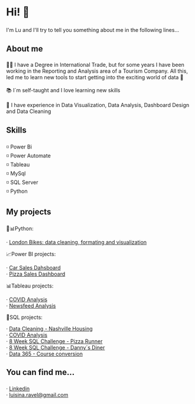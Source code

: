 <h1 align="left">Hi! 👋</h1>

###

<p align="left">I'm Lu and I'll try to tell you something about me in the following lines...</p>

###

<h2 align="left">About me</h2>

###

<p align="left">🙋‍♀️ I have a Degree in International Trade, but for some years I have been working in the Reporting and Analysis area of a Tourism Company. All this, led me to learn new tools to start getting into the exciting world of data 🙌<br><br>📚 I´m self-taught and I love learning new skills<br><br>🎯 I have experience in Data Visualization, Data Analysis, Dashboard Design and Data Cleaning</p>

###

<h2 align="left">Skills</h2>

###

<p align="left">◽ Power Bi<br>◽ Power Automate<br>◽ Tableau<br>◽ MySql<br>◽ SQL Server<br>◽ Python</p>

###

<h2 align="left">My projects</h2>

###

<p align="left"> 🔧📊Python:</p>

· [London Bikes: data cleaning, formating and visualization](https://github.com/lravelb/London-Bike-Sharing/tree/main)

<p align="left"> 📈Power BI projects:</p>

· [Car Sales Dahsboard](https://app.powerbi.com/view?r=eyJrIjoiYzQ2MDQwZjEtMmM4MC00ZDE5LWJkMmItNTRhY2I1MDkwNjVjIiwidCI6ImRmODY3OWNkLWE4MGUtNDVkOC05OWFjLWM4M2VkN2ZmOTVhMCJ9)</br>
· [Pizza Sales Dashboard](https://app.powerbi.com/view?r=eyJrIjoiMjM1NWIyY2QtNDNjMi00ODY5LTkwNDctMDUyOWI4MzA3ZDlmIiwidCI6ImRmODY3OWNkLWE4MGUtNDVkOC05OWFjLWM4M2VkN2ZmOTVhMCJ9)

<p align="left"> 📊Tableau projects:</p>

· [COVID Analysis](https://public.tableau.com/app/profile/luisina.ravel/viz/Covid_17137345807210/Dashboard1)</br>
· [Newsfeed Analysis](https://public.tableau.com/app/profile/luisina.ravel/viz/newsfeed_analysis_17001561759600/Dashboard1)
  
<p align="left"> 🔧SQL projects:</p>

· [Data Cleaning - Nashville Housing](https://github.com/lravelb/Data-Cleaning-SQL---Nashville-Housing)</br>
· [COVID Analysis](https://github.com/lravelb/Covid)</br>
· [8 Week SQL Challenge - Pizza Runner](https://github.com/lravelb/8-Week-SQL-Challenge-Pizza-Runner)</br>
· [8 Week SQL Challenge - Danny´s Diner](https://github.com/lravelb/8-Week-SQL-Challenge-Danny-s-Diner)</br>
· [Data 365 - Course conversion](https://github.com/lravelb/Free-to-Paid-Conversion-Rate/tree/main)

###

<h2 align="left">You can find me...</h2>

###

<div align="left">

· [Linkedin](https://www.linkedin.com/in/luisina-ravel-92631a73/)</br>
· luisina.ravel@gmail.com

</div>

###
